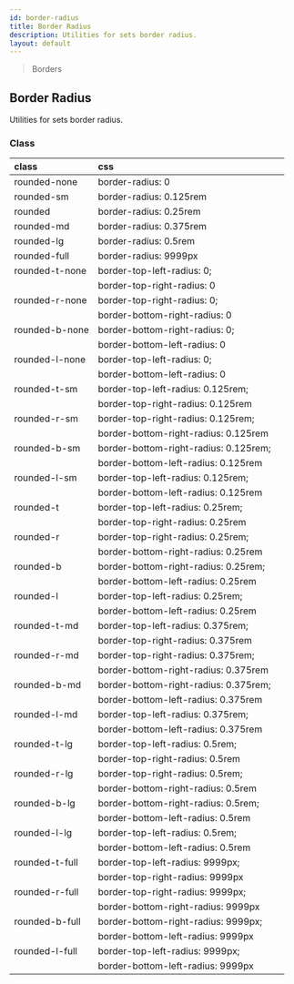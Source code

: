 ```yaml
---
id: border-radius
title: Border Radius
description: Utilities for sets border radius.
layout: default
---
```


> Borders

## Border Radius

Utilities for sets border radius.

### Class

| <span class="px-3 py-1 text-white bg-charcoal-100 rounded-full">class</span> | <span class="px-3 py-1 text-white bg-charcoal-100 rounded-full">css</span> | |
|:--|:--|:-:|
| rounded-none | border-radius: 0 | <y class="w-8 h-8 rounded-none bg-gray-300 border-2"></y> |
| rounded-sm | border-radius: 0.125rem | <y class="w-8 h-8 rounded-sm bg-gray-300 border-2"></y> |
| rounded | border-radius: 0.25rem | <y class="w-8 h-8 rounded bg-gray-300 border-2"></y> |
| rounded-md | border-radius: 0.375rem | <y class="w-8 h-8 rounded-md bg-gray-300 border-2"></y> |
| rounded-lg | border-radius: 0.5rem | <y class="w-8 h-8 rounded-lg bg-gray-300 border-2"></y> |
| rounded-full | border-radius: 9999px | <y class="w-8 h-8 rounded-full bg-gray-300 border-2"></y> |
| rounded-t-none | border-top-left-radius: 0; | <y class="w-8 h-8 rounded-t-none bg-gray-300 border-2"></y> |
|  | border-top-right-radius: 0 |
| rounded-r-none | border-top-right-radius: 0; | <y class="w-8 h-8 rounded-r-none bg-gray-300 border-2"></y> |
|  | border-bottom-right-radius: 0 |
| rounded-b-none | border-bottom-right-radius: 0; | <y class="w-8 h-8 rounded-b-none bg-gray-300 border-2"></y> |
|  | border-bottom-left-radius: 0 |
| rounded-l-none | border-top-left-radius: 0; | <y class="w-8 h-8 rounded-l-none bg-gray-300 border-2"></y> |
|  | border-bottom-left-radius: 0 |
| rounded-t-sm | border-top-left-radius: 0.125rem; | <y class="w-8 h-8 rounded-t-sm bg-gray-300 border-2"></y> |
|  | border-top-right-radius: 0.125rem |
| rounded-r-sm | border-top-right-radius: 0.125rem; | <y class="w-8 h-8 rounded-r-sm bg-gray-300 border-2"></y> |
|  | border-bottom-right-radius: 0.125rem |
| rounded-b-sm | border-bottom-right-radius: 0.125rem; | <y class="w-8 h-8 rounded-b-sm bg-gray-300 border-2"></y> |
|  | border-bottom-left-radius: 0.125rem |
| rounded-l-sm | border-top-left-radius: 0.125rem; | <y class="w-8 h-8 rounded-l-sm bg-gray-300 border-2"></y> |
|  | border-bottom-left-radius: 0.125rem |
| rounded-t | border-top-left-radius: 0.25rem; | <y class="w-8 h-8 rounded-t bg-gray-300 border-2"></y> |
|  | border-top-right-radius: 0.25rem |
| rounded-r | border-top-right-radius: 0.25rem; | <y class="w-8 h-8 rounded-r bg-gray-300 border-2"></y> |
|  | border-bottom-right-radius: 0.25rem |
| rounded-b | border-bottom-right-radius: 0.25rem; | <y class="w-8 h-8 rounded-b bg-gray-300 border-2"></y> |
|  | border-bottom-left-radius: 0.25rem |
| rounded-l | border-top-left-radius: 0.25rem; | <y class="w-8 h-8 rounded-l bg-gray-300 border-2"></y> |
|  | border-bottom-left-radius: 0.25rem |
| rounded-t-md | border-top-left-radius: 0.375rem; | <y class="w-8 h-8 rounded-t-md bg-gray-300 border-2"></y> |
|  | border-top-right-radius: 0.375rem |
| rounded-r-md | border-top-right-radius: 0.375rem; | <y class="w-8 h-8 rounded-r-md bg-gray-300 border-2"></y> |
|  | border-bottom-right-radius: 0.375rem |
| rounded-b-md | border-bottom-right-radius: 0.375rem; | <y class="w-8 h-8 rounded-b-md bg-gray-300 border-2"></y> |
|  | border-bottom-left-radius: 0.375rem |
| rounded-l-md | border-top-left-radius: 0.375rem; | <y class="w-8 h-8 rounded-l-md bg-gray-300 border-2"></y> |
|  | border-bottom-left-radius: 0.375rem |
| rounded-t-lg | border-top-left-radius: 0.5rem; | <y class="w-8 h-8 rounded-t-lg bg-gray-300 border-2"></y> |
|  | border-top-right-radius: 0.5rem |
| rounded-r-lg | border-top-right-radius: 0.5rem; | <y class="w-8 h-8 rounded-r-lg bg-gray-300 border-2"></y> |
|  | border-bottom-right-radius: 0.5rem |
| rounded-b-lg | border-bottom-right-radius: 0.5rem; | <y class="w-8 h-8 rounded-b-lg bg-gray-300 border-2"></y> |
|  | border-bottom-left-radius: 0.5rem |
| rounded-l-lg | border-top-left-radius: 0.5rem; | <y class="w-8 h-8 rounded-l-lg bg-gray-300 border-2"></y> |
|  | border-bottom-left-radius: 0.5rem |
| rounded-t-full | border-top-left-radius: 9999px; | <y class="w-8 h-8 rounded-t-full bg-gray-300 border-2"></y> |
|  | border-top-right-radius: 9999px |
| rounded-r-full | border-top-right-radius: 9999px; | <y class="w-8 h-8 rounded-r-full bg-gray-300 border-2"></y> |
|  | border-bottom-right-radius: 9999px |
| rounded-b-full | border-bottom-right-radius: 9999px; | <y class="w-8 h-8 rounded-b-full bg-gray-300 border-2"></y> |
|  | border-bottom-left-radius: 9999px |
| rounded-l-full | border-top-left-radius: 9999px; | <y class="w-8 h-8 rounded-l-full bg-gray-300 border-2"></y> |
|  | border-bottom-left-radius: 9999px |
